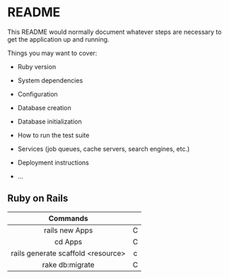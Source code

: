 # README

This README would normally document whatever steps are necessary to get the
application up and running.

Things you may want to cover:

* Ruby version

* System dependencies

* Configuration

* Database creation

* Database initialization

* How to run the test suite

* Services (job queues, cache servers, search engines, etc.)

* Deployment instructions

* ...


## Ruby on Rails

| Commands      |       |
|:---:          | :---: |
| rails new Apps             | C     |
| cd Apps        | C     |
| rails generate scaffold \<resource> | c |
| rake db:migrate | C|


